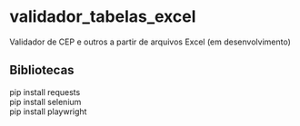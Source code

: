 # validador_tabelas_excel
Validador de CEP e outros a partir de arquivos Excel (em desenvolvimento)


## Bibliotecas

pip install requests <br>
pip install selenium <br>
pip install playwright <br>


